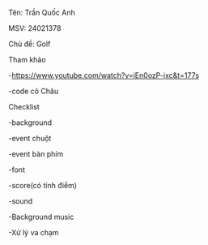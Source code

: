 Tên: Trần Quốc Anh

MSV: 24021378

Chủ đề: Golf

Tham khảo 

 -https://www.youtube.com/watch?v=iEn0ozP-jxc&t=177s
 
 -code cô Châu
 
Checklist

 -background 
 
 -event chuột
 
 -event bàn phím
 
 -font
 
 -score(có tính điểm)
 
 -sound
 
 -Background music
 
 -Xử lý va chạm
